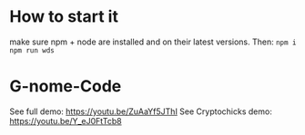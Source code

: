 # How to start it
make sure npm + node are installed and on their latest versions. 
Then:
`npm i`
`npm run wds`

# G-nome-Code
See full demo: https://youtu.be/ZuAaYf5JThI
See Cryptochicks demo: https://youtu.be/Y_eJ0FtTcb8 
